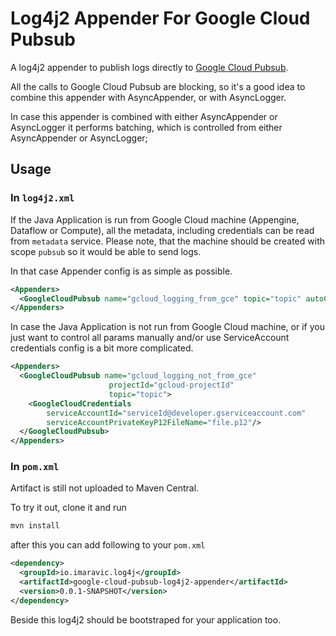 Log4j2 Appender For Google Cloud Pubsub
=======================================

A log4j2 appender to publish logs directly to [Google Cloud Pubsub](https://cloud.google.com/pubsub/docs/).

All the calls to Google Cloud Pubsub are blocking, 
so it's a good idea to combine this appender with AsyncAppender, or with AsyncLogger.

In case this appender is combined with either AsyncAppender or AsyncLogger it performs batching,
which is controlled from either AsyncAppender or AsyncLogger;

Usage
-----

### In `log4j2.xml`

If the Java Application is run from Google Cloud machine (Appengine, Dataflow or Compute), 
all the metadata, including credentials can be read from `metadata` service.
Please note, that the machine should be created with scope `pubsub` 
so it would be able to send logs.

In that case Appender config is as simple as possible.
```xml
<Appenders>
  <GoogleCloudPubsub name="gcloud_logging_from_gce" topic="topic" autoCreateTopic="true"/>
</Appenders>
```

In case the Java Application is not run from Google Cloud machine,
or if you just want to control all params manually and/or use ServiceAccount credentials
config is a bit more complicated.
```xml
<Appenders>
  <GoogleCloudPubsub name="gcloud_logging_not_from_gce"
                      projectId="gcloud-projectId"
                      topic="topic">
    <GoogleCloudCredentials
        serviceAccountId="serviceId@developer.gserviceaccount.com"
        serviceAccountPrivateKeyP12FileName="file.p12"/>
  </GoogleCloudPubsub>
</Appenders>
```

### In `pom.xml`

Artifact is still not uploaded to Maven Central.

To try it out, clone it and run 

```bash
mvn install
```

after this you can add following to your `pom.xml`

```xml
<dependency>
  <groupId>io.imaravic.log4j</groupId>
  <artifactId>google-cloud-pubsub-log4j2-appender</artifactId>
  <version>0.0.1-SNAPSHOT</version>
</dependency>
```

Beside this log4j2 should be bootstraped for your application too.
